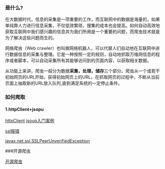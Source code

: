 ### 是什么?

在大数据时代，信息的采集是一项重要的工作，而互联网中的数据是海量的，如果单纯靠人力进行信息采集，不仅低效繁琐，搜集的成本也会提高。如何自动高效地获取互联网中我们感兴趣的信息并为我们所用是一个重要的问题，而爬虫技术就是为了解决这些问题而生的。

网络爬虫（Web crawler）也叫做网络机器人，可以代替人们自动地在互联网中进行数据信息的采集与整理。它是一种按照一定的规则，自动地抓取万维网信息的程序或者脚本，可以自动采集所有其能够访问到的页面内容，以获取相关数据。

从功能上来讲，爬虫一般分为数据**采集，处理，储存**三个部分。爬虫从一个或若干初始网页的URL开始，获得初始网页上的URL，在抓取网页的过程中，不断从当前页面上抽取新的URL放入队列,直到满足系统的一定停止条件。

### 如何爬取

#### 1.httpClient+jsopu

[httpClient](https://blog.csdn.net/baidu_41599099/article/details/89337894)
[jsoup入门案例](https://blog.csdn.net/weixin_34129696/article/details/91885803)

[ssl报错](https://blog.csdn.net/tateliao/article/details/95113303)

[javax.net.ssl.SSLPeerUnverifiedException](https://blog.csdn.net/qq_25508039/article/details/81437309)

###开源爬虫

[开源爬虫](https://blog.csdn.net/chuifuhuo6864/article/details/100887603)

